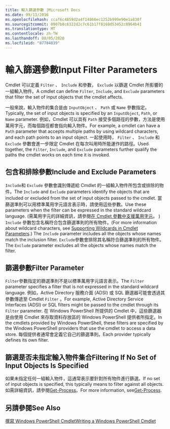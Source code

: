 ```yaml
---
title: 輸入篩選參數 |Microsoft Docs
ms.date: 09/13/2016
ms.openlocfilehash: ccaf6c4859d2a4f14866ec1252b999e90e1a830f
ms.sourcegitcommit: 0907b8c6322d2c7c61b17f8168d53452c8964b41
ms.translationtype: MT
ms.contentlocale: zh-TW
ms.lasthandoff: 08/05/2020
ms.locfileid: "87784039"
---
```

# <a name="input-filter-parameters"></a><span data-ttu-id="e1666-102">輸入篩選參數</span><span class="sxs-lookup"><span data-stu-id="e1666-102">Input Filter Parameters</span></span>

<span data-ttu-id="e1666-103">Cmdlet 可以定義 `Filter` 、 `Include` 和參數， `Exclude` 以篩選 Cmdlet 所影響的一組輸入物件。</span><span class="sxs-lookup"><span data-stu-id="e1666-103">A cmdlet can define `Filter`, `Include`, and `Exclude` parameters that filter the set of input objects that the cmdlet affects.</span></span>

<span data-ttu-id="e1666-104">一般來說，輸入物件的集合是由 `InputObject` 、 `Path` 或 `Name` 參數指定。</span><span class="sxs-lookup"><span data-stu-id="e1666-104">Typically, the set of input objects is specified by an `InputObject`, `Path`, or `Name` parameter.</span></span> <span data-ttu-id="e1666-105">例如，Cmdlet 可以具有 `Path` 接受多個路徑的參數，方法是使用萬用字元，而每個路徑都會指向輸入物件。</span><span class="sxs-lookup"><span data-stu-id="e1666-105">For example, a cmdlet can have a `Path` parameter that accepts multiple paths by using wildcard characters, and each path points to an input object.</span></span> <span data-ttu-id="e1666-106">一起使用時， `Filter` 、 `Include` 和 `Exclude` 參數會進一步限定 Cmdlet 在每次叫用時所能運作的路徑。</span><span class="sxs-lookup"><span data-stu-id="e1666-106">Used together, the `Filter`, `Include`, and `Exclude` parameters further qualify the paths the cmdlet works on each time it is invoked.</span></span>

## <a name="include-and-exclude-parameters"></a><span data-ttu-id="e1666-107">包含和排除參數</span><span class="sxs-lookup"><span data-stu-id="e1666-107">Include and Exclude Parameters</span></span>

<span data-ttu-id="e1666-108">`Include`和 `Exclude` 參數會識別傳遞給 Cmdlet 的一組輸入物件所包含或排除的物件。</span><span class="sxs-lookup"><span data-stu-id="e1666-108">The `Include` and `Exclude` parameters identify the objects that are included or excluded from the set of input objects passed to the cmdlet.</span></span> <span data-ttu-id="e1666-109">當篩選準則可以用標準萬用字元語言表示時，請使用這些參數。</span><span class="sxs-lookup"><span data-stu-id="e1666-109">Use these parameters when the filter can be expressed in the standard wildcard language.</span></span> <span data-ttu-id="e1666-110"> (需萬用字元的詳細資訊，請參閱[在 Cmdlet 參數中支援萬用字元](./supporting-wildcard-characters-in-cmdlet-parameters.md)。 ) `Include` 參數包含名稱符合包含篩選準則的所有物件。</span><span class="sxs-lookup"><span data-stu-id="e1666-110">(For more information about wildcard characters, see [Supporting Wildcards in Cmdlet Parameters](./supporting-wildcard-characters-in-cmdlet-parameters.md).) The `Include` parameter includes all the objects whose names match the inclusion filter.</span></span> <span data-ttu-id="e1666-111">`Exclude`參數會排除其名稱符合篩選準則的所有物件。</span><span class="sxs-lookup"><span data-stu-id="e1666-111">The `Exclude` parameter excludes all the objects whose names match the filter.</span></span>

## <a name="filter-parameter"></a><span data-ttu-id="e1666-112">篩選參數</span><span class="sxs-lookup"><span data-stu-id="e1666-112">Filter Parameter</span></span>

<span data-ttu-id="e1666-113">`Filter`參數指定的篩選準則不是以標準萬用字元語言表示。</span><span class="sxs-lookup"><span data-stu-id="e1666-113">The `Filter` parameter specifies a filter that is not expressed in the standard wildcard language.</span></span> <span data-ttu-id="e1666-114">例如，Active Directory 服務介面 (ADSI) 或 SQL 篩選器可能會透過其參數傳遞至 Cmdlet `Filter` 。</span><span class="sxs-lookup"><span data-stu-id="e1666-114">For example, Active Directory Service Interfaces (ADSI) or SQL filters might be passed to the cmdlet through its `Filter` parameter.</span></span> <span data-ttu-id="e1666-115">在 Windows PowerShell 所提供的 Cmdlet 中，這些篩選器是由使用 Cmdlet 來存取資料存放區的 Windows PowerShell 提供者所指定。</span><span class="sxs-lookup"><span data-stu-id="e1666-115">In the cmdlets provided by Windows PowerShell, these filters are specified by the Windows PowerShell providers that use the cmdlet to access a data store.</span></span> <span data-ttu-id="e1666-116">每個提供者通常會定義它自己的篩選準則。</span><span class="sxs-lookup"><span data-stu-id="e1666-116">Each provider typically defines its own filter.</span></span>

## <a name="filtering-if-no-set-of-input-objects-is-specified"></a><span data-ttu-id="e1666-117">篩選是否未指定輸入物件集合</span><span class="sxs-lookup"><span data-stu-id="e1666-117">Filtering If No Set of Input Objects Is Specified</span></span>

<span data-ttu-id="e1666-118">如果未指定任何一組輸入物件，這通常表示要針對所有物件進行篩選。</span><span class="sxs-lookup"><span data-stu-id="e1666-118">If no set of input objects is specified, this typically means to filter against all objects.</span></span> <span data-ttu-id="e1666-119">如需詳細資訊，請參閱[Get-Process](/powershell/module/Microsoft.PowerShell.Management/Get-Process)。</span><span class="sxs-lookup"><span data-stu-id="e1666-119">For more information, see[Get-Process](/powershell/module/Microsoft.PowerShell.Management/Get-Process).</span></span>

## <a name="see-also"></a><span data-ttu-id="e1666-120">另請參閱</span><span class="sxs-lookup"><span data-stu-id="e1666-120">See Also</span></span>

[<span data-ttu-id="e1666-121">撰寫 Windows PowerShell Cmdlet</span><span class="sxs-lookup"><span data-stu-id="e1666-121">Writing a Windows PowerShell Cmdlet</span></span>](./writing-a-windows-powershell-cmdlet.md)
